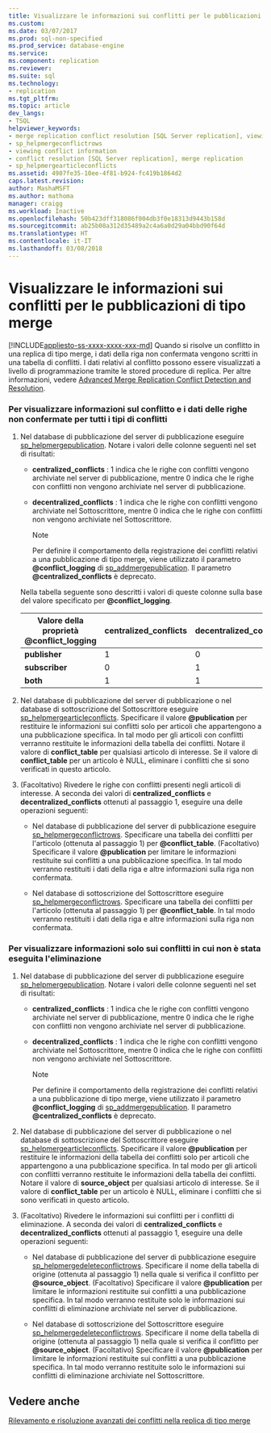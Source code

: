 ```yaml
---
title: Visualizzare le informazioni sui conflitti per le pubblicazioni di tipo merge | Microsoft Docs
ms.custom: 
ms.date: 03/07/2017
ms.prod: sql-non-specified
ms.prod_service: database-engine
ms.service: 
ms.component: replication
ms.reviewer: 
ms.suite: sql
ms.technology:
- replication
ms.tgt_pltfrm: 
ms.topic: article
dev_langs:
- TSQL
helpviewer_keywords:
- merge replication conflict resolution [SQL Server replication], viewing conflicts
- sp_helpmergeconflictrows
- viewing conflict information
- conflict resolution [SQL Server replication], merge replication
- sp_helpmergearticleconflicts
ms.assetid: 4907fe35-10ee-4f81-b924-fc419b1864d2
caps.latest.revision: 
author: MashaMSFT
ms.author: mathoma
manager: craigg
ms.workload: Inactive
ms.openlocfilehash: 50b423dff318086f004db3f0e18313d9443b158d
ms.sourcegitcommit: ab25b08a312d35489a2c4a6a0d29a04bbd90f64d
ms.translationtype: HT
ms.contentlocale: it-IT
ms.lasthandoff: 03/08/2018
---
```

# <a name="view-conflict-information-for-merge-publications"></a>Visualizzare le informazioni sui conflitti per le pubblicazioni di tipo merge
[!INCLUDE[appliesto-ss-xxxx-xxxx-xxx-md](../../includes/appliesto-ss-xxxx-xxxx-xxx-md.md)]
  Quando si risolve un conflitto in una replica di tipo merge, i dati della riga non confermata vengono scritti in una tabella di conflitti. I dati relativi al conflitto possono essere visualizzati a livello di programmazione tramite le stored procedure di replica. Per altre informazioni, vedere [Advanced Merge Replication Conflict Detection and Resolution](../../relational-databases/replication/merge/advanced-merge-replication-conflict-detection-and-resolution.md).  
  
### <a name="to-view-conflict-information-and-losing-row-data-for-all-types-of-conflicts"></a>Per visualizzare informazioni sul conflitto e i dati delle righe non confermate per tutti i tipi di conflitti  
  
1.  Nel database di pubblicazione del server di pubblicazione eseguire [sp_helpmergepublication](../../relational-databases/system-stored-procedures/sp-helpmergepublication-transact-sql.md). Notare i valori delle colonne seguenti nel set di risultati:  
  
    -   **centralized_conflicts** : 1 indica che le righe con conflitti vengono archiviate nel server di pubblicazione, mentre 0 indica che le righe con conflitti non vengono archiviate nel server di pubblicazione.  
  
    -   **decentralized_conflicts** : 1 indica che le righe con conflitti vengono archiviate nel Sottoscrittore, mentre 0 indica che le righe con conflitti non vengono archiviate nel Sottoscrittore.  
  
        > [!NOTE]  
        >  Per definire il comportamento della registrazione dei conflitti relativi a una pubblicazione di tipo merge, viene utilizzato il parametro **@conflict_logging** di [sp_addmergepublication](../../relational-databases/system-stored-procedures/sp-addmergepublication-transact-sql.md). Il parametro **@centralized_conflicts** è deprecato.  
  
     Nella tabella seguente sono descritti i valori di queste colonne sulla base del valore specificato per **@conflict_logging**.  
  
    |Valore della proprietà @conflict_logging|centralized_conflicts|decentralized_conflicts|  
    |------------------------------|----------------------------|------------------------------|  
    |**publisher**|1|0|  
    |**subscriber**|0|1|  
    |**both**|1|1|  
  
2.  Nel database di pubblicazione del server di pubblicazione o nel database di sottoscrizione del Sottoscrittore eseguire [sp_helpmergearticleconflicts](../../relational-databases/system-stored-procedures/sp-helpmergearticleconflicts-transact-sql.md). Specificare il valore **@publication** per restituire le informazioni sui conflitti solo per articoli che appartengono a una pubblicazione specifica. In tal modo per gli articoli con conflitti verranno restituite le informazioni della tabella dei conflitti. Notare il valore di **conflict_table** per qualsiasi articolo di interesse. Se il valore di **conflict_table** per un articolo è NULL, eliminare i conflitti che si sono verificati in questo articolo.  
  
3.  (Facoltativo) Rivedere le righe con conflitti presenti negli articoli di interesse. A seconda dei valori di **centralized_conflicts** e **decentralized_conflicts** ottenuti al passaggio 1, eseguire una delle operazioni seguenti:  
  
    -   Nel database di pubblicazione del server di pubblicazione eseguire [sp_helpmergeconflictrows](../../relational-databases/system-stored-procedures/sp-helpmergeconflictrows-transact-sql.md). Specificare una tabella dei conflitti per l'articolo (ottenuta al passaggio 1) per **@conflict_table**. (Facoltativo) Specificare il valore **@publication** per limitare le informazioni restituite sui conflitti a una pubblicazione specifica. In tal modo verranno restituiti i dati della riga e altre informazioni sulla riga non confermata.  
  
    -   Nel database di sottoscrizione del Sottoscrittore eseguire [sp_helpmergeconflictrows](../../relational-databases/system-stored-procedures/sp-helpmergeconflictrows-transact-sql.md). Specificare una tabella dei conflitti per l'articolo (ottenuta al passaggio 1) per **@conflict_table**. In tal modo verranno restituiti i dati della riga e altre informazioni sulla riga non confermata.  
  
### <a name="to-view-information-only-on-conflicts-where-the-delete-failed"></a>Per visualizzare informazioni solo sui conflitti in cui non è stata eseguita l'eliminazione  
  
1.  Nel database di pubblicazione del server di pubblicazione eseguire [sp_helpmergepublication](../../relational-databases/system-stored-procedures/sp-helpmergepublication-transact-sql.md). Notare i valori delle colonne seguenti nel set di risultati:  
  
    -   **centralized_conflicts** : 1 indica che le righe con conflitti vengono archiviate nel server di pubblicazione, mentre 0 indica che le righe con conflitti non vengono archiviate nel server di pubblicazione.  
  
    -   **decentralized_conflicts** : 1 indica che le righe con conflitti vengono archiviate nel Sottoscrittore, mentre 0 indica che le righe con conflitti non vengono archiviate nel Sottoscrittore.  
  
        > [!NOTE]  
        >  Per definire il comportamento della registrazione dei conflitti relativi a una pubblicazione di tipo merge, viene utilizzato il parametro **@conflict_logging** di [sp_addmergepublication](../../relational-databases/system-stored-procedures/sp-addmergepublication-transact-sql.md). Il parametro **@centralized_conflicts** è deprecato.  
  
2.  Nel database di pubblicazione del server di pubblicazione o nel database di sottoscrizione del Sottoscrittore eseguire [sp_helpmergearticleconflicts](../../relational-databases/system-stored-procedures/sp-helpmergearticleconflicts-transact-sql.md). Specificare il valore **@publication** per restituire le informazioni della tabella dei conflitti solo per articoli che appartengono a una pubblicazione specifica. In tal modo per gli articoli con conflitti verranno restituite le informazioni della tabella dei conflitti. Notare il valore di **source_object** per qualsiasi articolo di interesse. Se il valore di **conflict_table** per un articolo è NULL, eliminare i conflitti che si sono verificati in questo articolo.  
  
3.  (Facoltativo) Rivedere le informazioni sui conflitti per i conflitti di eliminazione. A seconda dei valori di **centralized_conflicts** e **decentralized_conflicts** ottenuti al passaggio 1, eseguire una delle operazioni seguenti:  
  
    -   Nel database di pubblicazione del server di pubblicazione eseguire [sp_helpmergedeleteconflictrows](../../relational-databases/system-stored-procedures/sp-helpmergedeleteconflictrows-transact-sql.md). Specificare il nome della tabella di origine (ottenuta al passaggio 1) nella quale si verifica il conflitto per **@source_object**. (Facoltativo) Specificare il valore **@publication** per limitare le informazioni restituite sui conflitti a una pubblicazione specifica. In tal modo verranno restituite solo le informazioni sui conflitti di eliminazione archiviate nel server di pubblicazione.  
  
    -   Nel database di sottoscrizione del Sottoscrittore eseguire [sp_helpmergedeleteconflictrows](../../relational-databases/system-stored-procedures/sp-helpmergedeleteconflictrows-transact-sql.md). Specificare il nome della tabella di origine (ottenuta al passaggio 1) nella quale si verifica il conflitto per **@source_object**. (Facoltativo) Specificare il valore **@publication** per limitare le informazioni restituite sui conflitti a una pubblicazione specifica. In tal modo verranno restituite solo le informazioni sui conflitti di eliminazione archiviate nel Sottoscrittore.  
  
## <a name="see-also"></a>Vedere anche  
 [Rilevamento e risoluzione avanzati dei conflitti nella replica di tipo merge](../../relational-databases/replication/merge/advanced-merge-replication-conflict-detection-and-resolution.md)  
  
  
